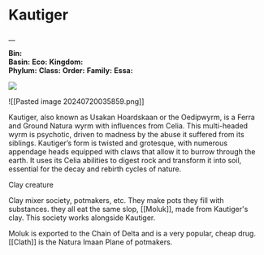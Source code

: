 <!-- wiki-header-section:start -->
# Kautiger
__

**Bin:**  
**Basin:**
**Eco:** 
**Kingdom:**  
**Phylum:**
**Class:**
**Order:**
**Family:**
**Essa:**

<img src="wiki_images/.png"><i></i></img>

<!-- wiki-header-section:end -->

<!-- not-for-live-publishing:start -->
<!-- obsidian-pull:start -->

![[Pasted image 20240720035859.png]]

Kautiger, also known as Usakan Hoardskaan or the Oedipwyrm, is a Ferra and Ground Natura wyrm with influences from Celia. This multi-headed wyrm is psychotic, driven to madness by the abuse it suffered from its siblings. Kautiger’s form is twisted and grotesque, with numerous appendage heads equipped with claws that allow it to burrow through the earth. It uses its Celia abilities to digest rock and transform it into soil, essential for the decay and rebirth cycles of nature.

Clay creature

Clay mixer society, potmakers, etc. They make pots they fill with substances. they all eat the same slop, [[Moluk]], made from Kautiger's clay. This society works alongside Kautiger.

Moluk is exported to the Chain of Delta and is a very popular, cheap drug. [[Clath]] is the Natura Imaan Plane of potmakers.
<!-- obsidian-pull:end -->
<!-- not-for-live-publishing:end -->